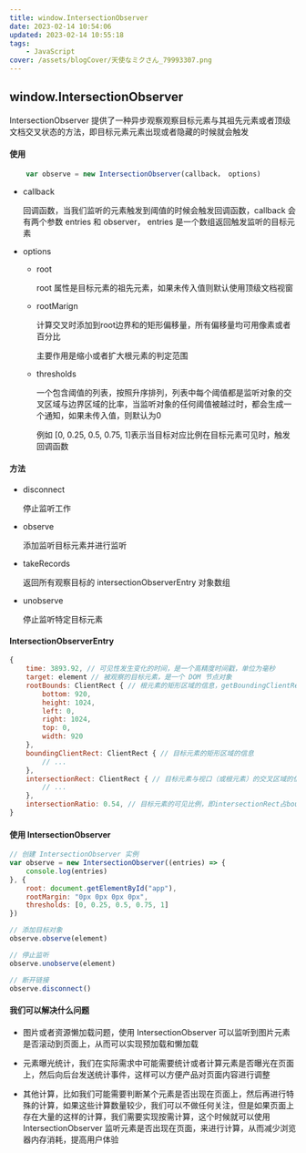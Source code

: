 ```yaml
---
title: window.IntersectionObserver
date: 2023-02-14 10:54:06
updated: 2023-02-14 10:55:18
tags:
    - JavaScript
cover: /assets/blogCover/天使なミクさん_79993307.png
---
```


## window.IntersectionObserver

IntersectionObserver 提供了一种异步观察观察目标元素与其祖先元素或者顶级文档交叉状态的方法，即目标元素元素出现或者隐藏的时候就会触发

#### 使用

~~~js
    var observe = new IntersectionObserver(callback， options)
~~~

* callback 

    回调函数，当我们监听的元素触发到阈值的时候会触发回调函数，callback 会有两个参数 entries 和 observer， entries 是一个数组返回触发监听的目标元素

* options

    * root

        root 属性是目标元素的祖先元素，如果未传入值则默认使用顶级文档视窗

    * rootMarign

        计算交叉时添加到root边界和的矩形偏移量，所有偏移量均可用像素或者百分比
        
        主要作用是缩小或者扩大根元素的判定范围

    * thresholds

        一个包含阈值的列表，按照升序排列，列表中每个阈值都是监听对象的交叉区域与边界区域的比率，当监听对象的任何阈值被越过时，都会生成一个通知，如果未传入值，则默认为0

        例如 [0, 0.25, 0.5, 0.75, 1]表示当目标对应比例在目标元素可见时，触发回调函数

#### 方法

* disconnect

    停止监听工作

* observe

    添加监听目标元素并进行监听

* takeRecords

    返回所有观察目标的 intersectionObserverEntry 对象数组

* unobserve

    停止监听特定目标元素


#### IntersectionObserverEntry

~~~js
{
    time: 3893.92, // 可见性发生变化的时间，是一个高精度时间戳，单位为毫秒
    target: element // 被观察的目标元素，是一个 DOM 节点对象
    rootBounds: ClientRect { // 根元素的矩形区域的信息，getBoundingClientRect()方法的返回值，如果没有根元素（即直接相对于视口滚动），则返回null
        bottom: 920,
        height: 1024,
        left: 0,
        right: 1024,
        top: 0,
        width: 920
    },
    boundingClientRect: ClientRect { // 目标元素的矩形区域的信息
        // ...
    },
    intersectionRect: ClientRect { // 目标元素与视口（或根元素）的交叉区域的信息
        // ...
    },
    intersectionRatio: 0.54, // 目标元素的可见比例，即intersectionRect占boundingClientRect的比例，完全可见时为1，完全不可见时小于等于0
}
~~~

#### 使用 IntersectionObserver

~~~js
// 创建 IntersectionObserver 实例
var observe = new IntersectionObserver((entries) => {
    console.log(entries)
}, {
    root: document.getElementById("app"),
    rootMargin: "0px 0px 0px 0px",
    thresholds: [0, 0.25, 0.5, 0.75, 1]
})

// 添加目标对象
observe.observe(element)

// 停止监听
observe.unobserve(element)

// 断开链接
observe.disconnect()
~~~

#### 我们可以解决什么问题

* 图片或者资源懒加载问题，使用 IntersectionObserver 可以监听到图片元素是否滚动到页面上，从而可以实现预加载和懒加载

* 元素曝光统计，我们在实际需求中可能需要统计或者计算元素是否曝光在页面上，然后向后台发送统计事件，这样可以方便产品对页面内容进行调整

* 其他计算，比如我们可能需要判断某个元素是否出现在页面上，然后再进行特殊的计算，如果这些计算数量较少，我们可以不做任何关注，但是如果页面上存在大量的这样的计算，我们需要实现按需计算，这个时候就可以使用 IntersectionObserver 监听元素是否出现在页面，来进行计算，从而减少浏览器内存消耗，提高用户体验




